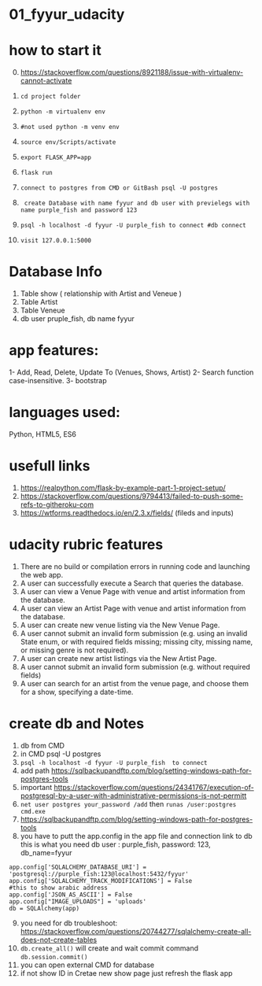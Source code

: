 # 01_fyyur_udacity


    
# how to start it
0. https://stackoverflow.com/questions/8921188/issue-with-virtualenv-cannot-activate

1.  ```cd project folder```
2.  ```python -m virtualenv env```
3.  ```#not used python -m venv env ``` 
4.  ```source env/Scripts/activate```
5.  ```export FLASK_APP=app```
6.  ```flask run```
7.  ```connect to postgres from CMD or GitBash psql -U postgres ```
8.  ``` create Database with name fyyur and db user with previelegs with name purple_fish and password 123```
9.  ``` psql -h localhost -d fyyur -U purple_fish to connect #db connect ```
10. ```visit 127.0.0.1:5000```

# Database Info

1. Table show ( relationship with Artist and Veneue )
2. Table Artist
3. Table Veneue
4. db user pruple_fish, db name fyyur


# app features:
1- Add, Read, Delete, Update To (Venues, Shows, Artist)
2- Search function case-insensitive.
3- bootstrap


# languages used:
Python, HTML5, ES6




# usefull links

1. https://realpython.com/flask-by-example-part-1-project-setup/
2. https://stackoverflow.com/questions/9794413/failed-to-push-some-refs-to-githeroku-com
3. https://wtforms.readthedocs.io/en/2.3.x/fields/ (fileds and inputs)


# udacity rubric features

1. There are no build or compilation errors in running code and launching the web app.
2. A user can successfully execute a Search that queries the database.
3. A user can view a Venue Page with venue and artist information from the database.
4. A user can view an Artist Page with venue and artist information from the database.
5. A user can create new venue listing via the New Venue Page.
6. A user cannot submit an invalid form submission (e.g. using an invalid State enum, or with required fields missing; missing city, missing name, or missing genre is not required).
7. A user can create new artist listings via the New Artist Page.
8. A user cannot submit an invalid form submission (e.g. without required fields)
9. A user can search for an artist from the venue page, and choose them for a show, specifying a date-time.

# create db and Notes

1.  db from CMD 
2.  in CMD psql -U postgres
3.  ```psql -h localhost -d fyyur -U purple_fish  to connect```
4.  add path https://sqlbackupandftp.com/blog/setting-windows-path-for-postgres-tools
5.  important https://stackoverflow.com/questions/24341767/execution-of-postgresql-by-a-user-with-administrative-permissions-is-not-permitt
6.  ```net user postgres your_password /add``` then ```runas /user:postgres cmd.exe```
7. https://sqlbackupandftp.com/blog/setting-windows-path-for-postgres-tools
8. you have to putt the app.config in the app file and connection link to db  this is what you need db user : purple_fish, password: 123, db_name=fyyur

```
app.config['SQLALCHEMY_DATABASE_URI'] = 'postgresql://purple_fish:123@localhost:5432/fyyur'
app.config['SQLALCHEMY_TRACK_MODIFICATIONS'] = False
#this to show arabic address 
app.config['JSON_AS_ASCII'] = False
app.config["IMAGE_UPLOADS"] = 'uploads'
db = SQLAlchemy(app)
```

9. you need for db troubleshoot: https://stackoverflow.com/questions/20744277/sqlalchemy-create-all-does-not-create-tables
10. ```db.create_all()``` will create and wait commit command ```db.session.commit()```
11.  you can open external CMD for database
12. if not show ID in Cretae new show page just refresh the flask app
